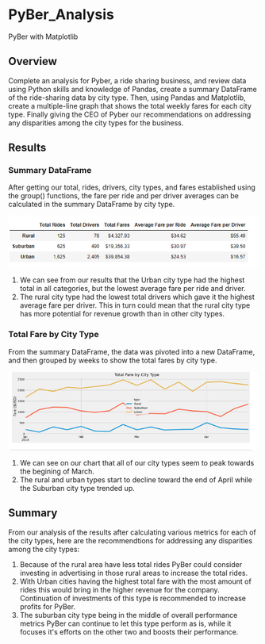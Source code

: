 # PyBer_Analysis
PyBer with Matplotlib
## Overview 
Complete an analysis for Pyber, a ride sharing business, and review data using Python skills and knowledge of Pandas, create a summary DataFrame of the ride-sharing data by city type. Then, using Pandas and Matplotlib, create a multiple-line graph that shows the total weekly fares for each city type. Finally giving the CEO of Pyber our recommendations on addressing any disparities among the city types for the business.
## Results
### Summary DataFrame
After getting our total, rides, drivers, city types, and fares established using the group() functions, the fare per ride and per driver averages can be calculated in the summary DataFrame by city type.

![Capture.PNG](/Resources/Capture.PNG)

1. We can see from our results that the Urban city type had the highest total in all categories, but the lowest average fare per ride and driver.
2. The rural city type had the lowest total drivers which gave it the highest average fare per driver. This in turn could mean that the rural city type has more potential for revenue growth than in other city types. 

### Total Fare by City Type
From the summary DataFrame, the data was pivoted into a new DataFrame, and then grouped by weeks to show the total fares by city type.

![Capture2.PNG](/Resources/Capture2.PNG)

1. We can see on our chart that all of our city types seem to peak towards the begining of March.
2. The rural and urban types start to decline toward the end of April while the Suburban city type trended up.

## Summary
From our analysis of the results after calculating various metrics for each of the city types, here are the recommendtions for addressing any disparities among the city types:
1. Because of the rural area have less total rides PyBer could consider investing in advertising in those rural areas to increase the total rides.
2. With Urban cities having the highest total fare with the most amount of rides this would bring in the higher revenue for the company. Continuation of investments of this type is recommended to increase profits for PyBer.
3. The suburban city type being in the middle of overall performance metrics PyBer can continue to let this type perform as is, while it focuses it's efforts on the other two and boosts their performance.
